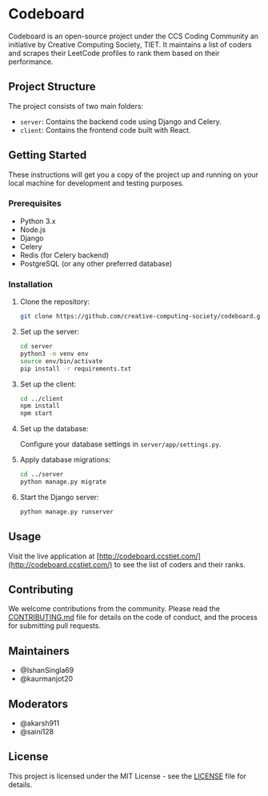 # Codeboard

Codeboard is an open-source project under the CCS Coding Community an initiative by Creative Computing Society, TIET. It maintains a list of coders and scrapes their LeetCode profiles to rank them based on their performance.

## Project Structure

The project consists of two main folders:

- `server`: Contains the backend code using Django and Celery.
- `client`: Contains the frontend code built with React.

## Getting Started

These instructions will get you a copy of the project up and running on your local machine for development and testing purposes.

### Prerequisites

- Python 3.x
- Node.js
- Django
- Celery
- Redis (for Celery backend)
- PostgreSQL (or any other preferred database)

### Installation

1. Clone the repository:

    ```bash
    git clone https://github.com/creative-computing-society/codeboard.git
    ```

2. Set up the server:

    ```bash
    cd server
    python3 -m venv env
    source env/bin/activate
    pip install -r requirements.txt
    ```

3. Set up the client:

    ```bash
    cd ../client
    npm install
    npm start
    ```

4. Set up the database:

    Configure your database settings in `server/app/settings.py`.

5. Apply database migrations:

    ```bash
    cd ../server
    python manage.py migrate
    ```

6. Start the Django server:

    ```bash
    python manage.py runserver
    ```

## Usage

Visit the live application at [http://codeboard.ccstiet.com/](http://codeboard.ccstiet.com/) to see the list of coders and their ranks.

## Contributing

We welcome contributions from the community. Please read the [CONTRIBUTING.md](CONTRIBUTING.md) file for details on the code of conduct, and the process for submitting pull requests.

## Maintainers

- @IshanSingla69
- @kaurmanjot20

## Moderators

- @akarsh911
- @saini128

## License

This project is licensed under the MIT License - see the [LICENSE](LICENSE) file for details.


